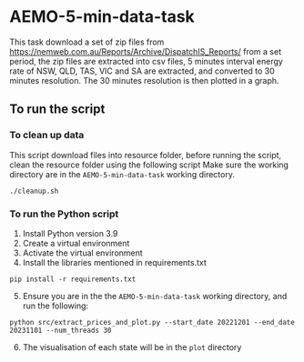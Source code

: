 # AEMO-5-min-data-task
This task download a set of zip files from https://nemweb.com.au/Reports/Archive/DispatchIS_Reports/
from a set period, the zip files are extracted into csv files, 5 minutes interval energy rate of NSW, 
QLD, TAS, VIC and SA are extracted, and converted to 30 minutes resolution. The 30 minutes resolution 
is then plotted in a graph.

## To run the script

### To clean up data
This script download files into resource folder, before running the script, clean the resource folder using the following script
Make sure the working directory are in the `AEMO-5-min-data-task` working directory.

```
./cleanup.sh
```

### To run the Python script
1. Install Python version 3.9
2. Create a virtual environment
3. Activate the virtual environment
4. Install the libraries mentioned in requirements.txt

```
pip install -r requirements.txt
```
5. Ensure you are in the the `AEMO-5-min-data-task` working directory, and run the following:

```
python src/extract_prices_and_plot.py --start_date 20221201 --end_date 20231101 --num_threads 30
```
6. The visualisation of each state will be in the `plot` directory